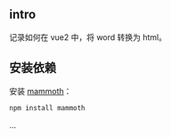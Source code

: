 ## intro

记录如何在 vue2 中，将 word 转换为 html。


## 安装依赖

安装 [mammoth](https://github.com/mwilliamson/mammoth.js)：
```sh
npm install mammoth
```

...
